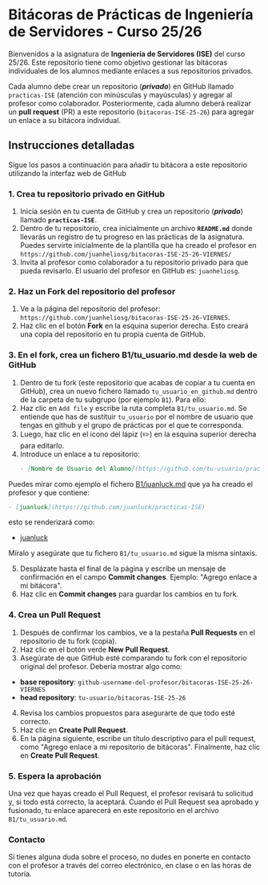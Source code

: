 # Bitácoras de Prácticas de Ingeniería de Servidores - Curso 25/26

Bienvenidos a la asignatura de **Ingeniería de Servidores (ISE)** del curso 25/26. Este repositorio tiene como objetivo gestionar las bitácoras individuales de los alumnos mediante enlaces a sus repositorios privados.

Cada alumno debe crear un repositorio (_**privado**_) en GitHub llamado `practicas-ISE` (atención con minúsculas y mayúsculas) y agregar al profesor como colaborador. Posteriormente, cada alumno deberá realizar un **pull request** (PR) a este repositorio (`bitacoras-ISE-25-26`) para agregar un enlace a su bitácora individual.

## Instrucciones detalladas

Sigue los pasos a continuación para añadir tu bitácora a este repositorio utilizando la interfaz web de GitHub

### 1. Crea tu repositorio privado en GitHub
1. Inicia sesión en tu cuenta de GitHub y crea un repositorio (_**privado**_) llamado **`practicas-ISE`**.
2. Dentro de tu repositorio, crea inicialmente un archivo **`README.md`** donde llevarás un registro de tu progreso en las prácticas de la asignatura. Puedes servirte inicialmente de la plantilla que ha creado el profesor en `https://github.com/juanheliosg/bitacoras-ISE-25-26-VIERNES/`
3. Invita al profesor como colaborador a tu repositorio privado para que pueda revisarlo. El usuario del profesor en GitHub es: `juanheliosg`.

### 2. Haz un **Fork** del repositorio del profesor
1. Ve a la página del repositorio del profesor: `https://github.com/juanheliosg/bitacoras-ISE-25-26-VIERNES`.
2. Haz clic en el botón **Fork** en la esquina superior derecha. Esto creará una copia del repositorio en tu propia cuenta de GitHub.

### 3. En el fork, crea un fichero B1/tu_usuario.md desde la web de GitHub
1. Dentro de tu fork (este repositorio que acabas de copiar a tu cuenta en GitHub), crea un nuevo fichero llamado `tu_usuario_en_github.md` dentro de la carpeta de tu subgrupo (por ejemplo `B1`). Para ello:
2. Haz clic en `Add file` y escribe la ruta completa `B1/tu_usuario.md`. Se entiende que has de sustituir `tu_usuario`  por el nombre de usuario que tengas en github y el grupo de prácticas por el que te corresponda. 
3. Luego, haz clic en el icono del lápiz (✏️) en la esquina superior derecha para editarlo.
4. Introduce un enlace a tu repositorio:
   ```markdown
   - [Nombre de Usuario del Alumno](https://github.com/tu-usuario/practicas-ISE)
   ```

Puedes mirar como ejemplo el fichero [B1/juanluck.md](https://github.com/juanluck/bitacoras-ISE-25-26/blob/main/B1/juanluck.md) que ya ha creado el profesor y que contiene:
   ```markdown
   - [juanluck](https://github.com/juanluck/practicas-ISE)
   ```
esto se renderizará como:

- [juanluck](https://github.com/juanluck/practicas-ISE/)

Míralo y asegúrate que tu fichero `B1/tu_usuario.md` sigue la misma sintaxis.



5. Desplázate hasta el final de la página y escribe un mensaje de confirmación en el campo **Commit changes**. Ejemplo: "Agrego enlace a mi bitácora".
6. Haz clic en **Commit changes** para guardar los cambios en tu fork.

### 4. Crea un Pull Request

1. Después de confirmar los cambios, ve a la pestaña **Pull Requests** en el repositorio de tu fork (copia).
2. Haz clic en el botón verde **New Pull Request**.
3. Asegúrate de que GitHub esté comparando tu fork con el repositorio original del profesor. Debería mostrar algo como:
-  **base repository**: `github-username-del-profesor/bitacoras-ISE-25-26-VIERNES`
-  **head repository**: `tu-usuario/bitacoras-ISE-25-26`
4. Revisa los cambios propuestos para asegurarte de que todo esté correcto.
5. Haz clic en **Create Pull Request**.
6. En la página siguiente, escribe un título descriptivo para el pull request, como "Agrego enlace a mi repositorio de bitácoras". Finalmente, haz clic en **Create Pull Request**.

### 5. Espera la aprobación

Una vez que hayas creado el Pull Request, el profesor revisará tu solicitud y, si todo está correcto, la aceptará. Cuando el Pull Request sea aprobado y fusionado, tu enlace aparecerá en este repositorio  en el archivo `B1/tu_usuario.md`.

### Contacto

Si tienes alguna duda sobre el proceso, no dudes en ponerte en contacto con el profesor a través del correo electrónico, en clase o en las horas de tutoría.

